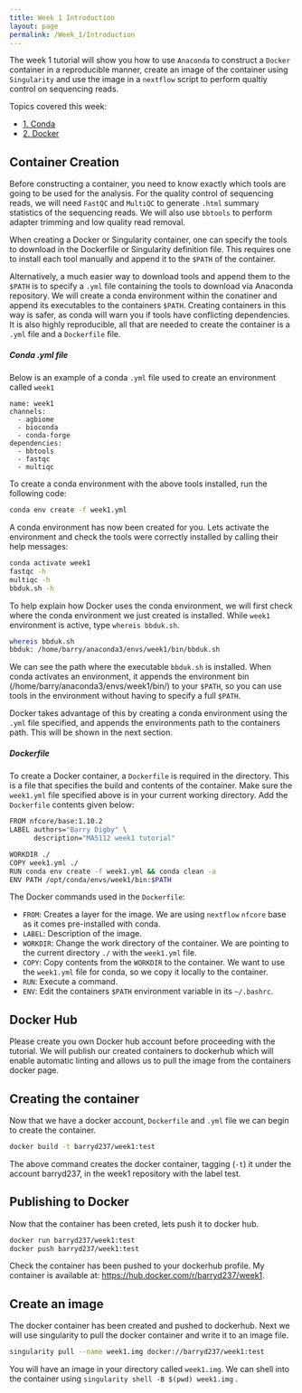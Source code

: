 ```yaml
---
title: Week 1 Introduction
layout: page
permalink: /Week_1/Introduction
---
```


The week 1 tutorial will show you how to use `Anaconda` to construct a `Docker` container in a reproducible manner, create an image of the container using `Singularity` and use the image in a `nextflow` script to perform qualtiy control on sequencing reads.

Topics covered this week:

- [1. Conda](http://barrydigby.github.io/Week_1/Conda)
- [2. Docker](http://barrydigby.github.io/Week_1/Docker)



## Container Creation
Before constructing a container, you need to know exactly which tools are going to be used for the analysis. For the quality control of sequencing reads, we will need `FastQC` and `MultiQC` to generate `.html` summary statistics of the sequencing reads. We will also use `bbtools` to perform adapter trimming and low quality read removal.

When creating a Docker or Singularity container, one can specify the tools to download in the Dockerfile or Singularity definition file. This requires one to install each tool manually and append it to the `$PATH` of the container.

Alternatively, a much easier way to download tools and append them to the `$PATH` is to specify a `.yml` file containing the tools to download via Anaconda repository. We will create a conda environment within the conatiner and append its executables to the containers `$PATH`. Creating containers in this way is safer, as conda will warn you if tools have conflicting dependencies. It is also highly reproducible, all that are needed to create the container is a `.yml` file and a `Dockerfile` file.

##### Conda .yml file
Below is an example of a conda `.yml` file used to create an environment called `week1`

```
name: week1
channels:
  - agbiome
  - bioconda
  - conda-forge
dependencies:
  - bbtools
  - fastqc
  - multiqc
```

To create a conda environment with the above tools installed, run the following code:

```bash
conda env create -f week1.yml
```

A conda environment has now been created for you. Lets activate the environment and check the tools were correctly installed by calling their help messages:

```bash
conda activate week1
fastqc -h
multiqc -h
bbduk.sh -h
```

To help explain how Docker uses the conda environment, we will first check where the conda environment we just created is installed. While `week1` environment is active, type `whereis bbduk.sh`.

```bash
whereis bbduk.sh
bbduk: /home/barry/anaconda3/envs/week1/bin/bbduk.sh
```

We can see the path where the executable `bbduk.sh` is installed. When conda activates an environment, it appends the environment bin (/home/barry/anaconda3/envs/week1/bin/) to your `$PATH`, so you can use tools in the environment without having to specify a full `$PATH`.

Docker takes advantage of this by creating a conda environment using the `.yml` file specified, and appends the environments path to the containers path. This will be shown in the next section.

##### Dockerfile
To create a Docker container, a `Dockerfile` is required in the directory. This is a file that specifies the build and contents of the container. Make sure the `week1.yml` file specified above is in your current working directory. Add the `Dockerfile` contents given below:

```bash
FROM nfcore/base:1.10.2
LABEL authors="Barry Digby" \
      description="MA5112 week1 tutorial"

WORKDIR ./
COPY week1.yml ./
RUN conda env create -f week1.yml && conda clean -a
ENV PATH /opt/conda/envs/week1/bin:$PATH
```

The Docker commands used in the `Dockerfile`:
- `FROM`: Creates a layer for the image. We are using `nextflow` `nfcore` base as it comes pre-installed with conda.
- `LABEL`: Description of the image.
- `WORKDIR`: Change the work directory of the container. We are pointing to the current directory `./` with the `week1.yml` file.
- `COPY`: Copy contents from the `WORKDIR` to the container. We want to use the `week1.yml` file for conda, so we copy it locally to the container.
- `RUN`: Execute a command.
- `ENV`: Edit the containers `$PATH` environment variable in its `~/.bashrc`.


## Docker Hub
Please create you own Docker hub account before proceeding with the tutorial. We will publish our created containers to dockerhub which will enable automatic linting and allows us to pull the image from the containers docker page.

## Creating the container
Now that we have a docker account, `Dockerfile` and `.yml` file we can begin to create the container.

```bash
docker build -t barryd237/week1:test
```

The above command creates the docker container, tagging (`-t`) it under the account barryd237, in the week1 repository with the label test.

## Publishing to Docker
Now that the container has been creted, lets push it to docker hub.

```bash
docker run barryd237/week1:test
docker push barryd237/week1:test
```
 Check the container has been pushed to your dockerhub profile. My container is available at: https://hub.docker.com/r/barryd237/week1.

## Create an image
The docker container has been created and pushed to dockerhub. Next we will use singularity to pull the docker container and write it to an image file.

```bash
singularity pull --name week1.img docker://barryd237/week1:test
```

You will have an image in your directory called `week1.img`. We can shell into the container using `singularity shell -B $(pwd) week1.img`
.

